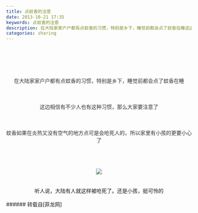 ```yaml
---
title: 点蚊香的注意
date: 2013-10-21 17:35
keywords: 点蚊香的注意
description: 在大陆家家户户都有点蚊香的习惯，特别是乡下，睡觉前都会点了蚊香在睡这边相信有不少人也有这种习惯，那么大家要注意了蚊香如果在炎热又没有空气的地方点可是会呛死人的，所以家里有小孩的更要小心了听人说，大陆有人就这样被呛死了。还是小孩，挺可怜的
categories: sharing
---
```

<td class="t_f" id="postmessage_67619">

<font color="#333333"><font style="font-size:14px"><br/>
</font></font><br/>
<div align="center"><font color="#333333"><font style="font-size:14px"><br/>
</font></font></div><br/>
<font color="#333333"><font style="font-size:14px"><div align="center">在大陆家家户户都有点蚊香的习惯，特别是乡下，睡觉前都会点了蚊香在睡</div><br/>
</font></font><div align="center"><font color="#333333"><br/>
</font></div><br/>
<font color="#333333"><font style="font-size:14px"><div align="center">这边相信有不少人也有这种习惯，那么大家要注意了</div><br/>
</font></font><div align="center"><font color="#333333"><br/>
</font></div><br/>
<font color="#333333"><font style="font-size:14px"><div align="center">蚊香如果在炎热又没有空气的地方点可是会呛死人的，所以家里有小孩的更要小心了</div><br/>
</font></font><br/>
<div align="center"><font color="#333333"><font style="font-size:14px"><br/>
</font></font></div><br/>
<div align="center">

<img aid="27462" data-cf-modified-2f0c14d4b576a306b2184e4f-="" file="data/attachment/forum/201310/21/173332f4w524exxe85ktke.jpg.thumb.jpg" id="aimg_27462" inpost="1" onclick="" onmouseover="" src="http://www.flw.ph/data/attachment/forum/201310/21/173332f4w524exxe85ktke.jpg" style="cursor:pointer" zoomfile="data/attachment/forum/201310/21/173332f4w524exxe85ktke.jpg"/>


</div><br/>
<br/>
<div align="center">听人说，大陆有人就这样被呛死了。还是小孩，挺可怜的</div><br/>
</td>
###### 转载自[菲龙网]